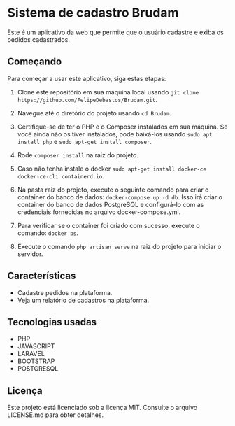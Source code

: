 # Sistema de cadastro Brudam

Este é um aplicativo da web que permite que o usuário cadastre e exiba os pedidos cadastrados.

## Começando

Para começar a usar este aplicativo, siga estas etapas:

1. Clone este repositório em sua máquina local usando `git clone https://github.com/FelipeDebastos/Brudam.git`.

2. Navegue até o diretório do projeto usando `cd Brudam`.

3. Certifique-se de ter o PHP e o Composer instalados em sua máquina. Se você ainda não os tiver instalados, pode baixá-los usando `sudo apt install php` e `sudo apt-get install composer`.

4. Rode `composer install` na raiz do projeto.

5. Caso não tenha instale o docker `sudo apt-get install docker-ce docker-ce-cli containerd.io`.

6. Na pasta raiz do projeto, execute o seguinte comando para criar o container do banco de dados: `docker-compose up -d db`. Isso irá criar o container do banco de dados PostgreSQL e configurá-lo com as credenciais fornecidas no arquivo docker-compose.yml.

7. Para verificar se o container foi criado com sucesso, execute o comando: `docker ps`.

8. Execute o comando `php artisan serve` na raiz do projeto para iniciar o servidor. 

## Características

* Cadastre pedidos na plataforma.
* Veja um relatório de cadastros na plataforma.

## Tecnologias usadas

* PHP
* JAVASCRIPT
* LARAVEL
* BOOTSTRAP
* POSTGRESQL

## Licença

Este projeto está licenciado sob a licença MIT. Consulte o arquivo LICENSE.md para obter detalhes.
